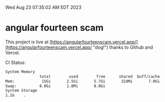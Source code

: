 Wed Aug 23 07:35:02 AM EDT 2023

# angular fourteen scam


This project is live at [https://angularfourteenscam.vercel.app/](https://angularfourteenscam.vercel.app/ "dog!") thanks to Github and Vercel.

CI Status: 

```bash
System Memory
               total        used        free      shared  buff/cache   available
Mem:            15Gi       2.5Gi       5.7Gi       324Mi       7.0Gi        12Gi
Swap:          8.0Gi       1.0Mi       8.0Gi
System Storage
1.1G	.
